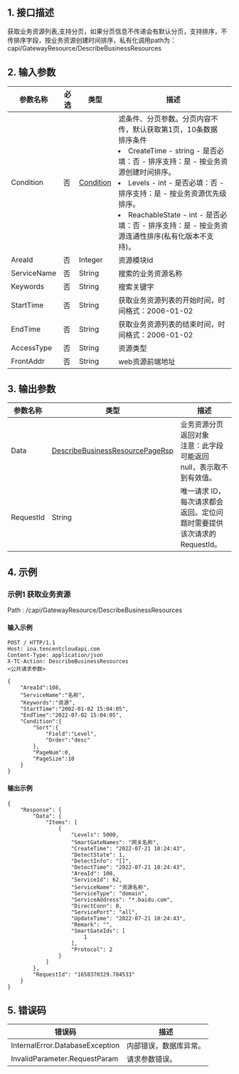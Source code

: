 ## 1. 接口描述




获取业务资源列表,支持分页，如果分页信息不传递会有默认分页，支持排序，不传排序字段，按业务资源创建时间排序，私有化调用path为：capi/GatewayResource/DescribeBusinessResources

## 2. 输入参数


| 参数名称 | 必选 | 类型 | 描述 |
|---------|---------|---------|---------|
| Condition | 否 | [Condition](/开放API/云规范接口/版本：2022-06-01/数据结构.md#Condition) | 滤条件、分页参数。分页内容不传，默认获取第1页，10条数据<br/>排序条件<br/><li>CreateTime - string - 是否必填：否 - 排序支持：是 - 按业务资源创建时间排序。</li><li>Levels - int - 是否必填：否 - 排序支持：是 - 按业务资源优先级排序。</li><li>ReachableState - int - 是否必填：否 - 排序支持：是 - 按业务资源连通性排序(私有化版本不支持)。</li> |
| AreaId | 否 | Integer | 资源模块Id |
| ServiceName | 否 | String | 搜索的业务资源名称 |
| Keywords | 否 | String | 搜索关键字 |
| StartTime | 否 | String | 获取业务资源列表的开始时间，时间格式：2006-01-02 |
| EndTime | 否 | String | 获取业务资源列表的结束时间，时间格式：2006-01-02 |
| AccessType | 否 | String | 资源类型 |
| FrontAddr | 否 | String | web资源前端地址 |

## 3. 输出参数

| 参数名称 | 类型 | 描述 |
|---------|---------|---------|
| Data | [DescribeBusinessResourcePageRsp](/开放API/云规范接口/版本：2022-06-01/数据结构.md#DescribeBusinessResourcePageRsp) | 业务资源分页返回对象<br/>注意：此字段可能返回 null，表示取不到有效值。|
| RequestId | String | 唯一请求 ID，每次请求都会返回。定位问题时需要提供该次请求的 RequestId。|

## 4. 示例

### 示例1 获取业务资源

Path : /capi/GatewayResource/DescribeBusinessResources

#### 输入示例

```
POST / HTTP/1.1
Host: ioa.tencentcloudapi.com
Content-Type: application/json
X-TC-Action: DescribeBusinessResources
<公共请求参数>

{
    "AreaId":108,
    "ServiceName":"名称",
    "Keywords":"资源",
    "StartTime":"2002-01-02 15:04:05",
    "EndTime":"2022-07-02 15:04:05",	
    "Condition":{
        "Sort":{
            "Field":"Level",
            "Order":"desc"
        },
        "PageNum":0,
        "PageSize":10
    }
}
```

#### 输出示例

```
{
    "Response": {
        "Data": {
            "Items": [
                {
                    "Levels": 5000,
                    "SmartGateNames": "网关名称",
                    "CreateTime": "2022-07-21 10:24:43",
                    "DetectState": 1,
                    "DetectInfo": "[]",
                    "DetectTime": "2022-07-21 10:24:43",
                    "AreaId": 108,
                    "ServiceId": 62,
                    "ServiceName": "资源名称",
                    "ServiceType": "domain",
                    "ServiceAddress": "*.baidu.com",
                    "DirectConn": 0,
                    "ServicePort": "all",
                    "UpdateTime": "2022-07-21 10:24:43",
                    "Remark": "",
                    "SmartGateIds": [
                        1
                    ],
                    "Protocol": 2
                }
            ]
        },
        "RequestId": "1658370329.784533"
    }
}
```












## 5. 错误码


| 错误码 | 描述 |
|---------|---------|
| InternalError.DatabaseException | 内部错误，数据库异常。 |
| InvalidParameter.RequestParam | 请求参数错误。 |
